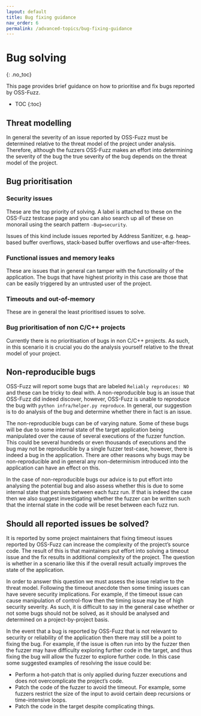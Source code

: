 ```yaml
---
layout: default
title: Bug fixing guidance
nav_order: 6
permalink: /advanced-topics/bug-fixing-guidance
---
```


# Bug solving
{: .no_toc}

This page provides brief guidance on how to prioritise and fix bugs reported by
OSS-Fuzz.

- TOC
{:toc}

## Threat modelling
In general the severity of an issue reported by OSS-Fuzz must be determined
relative to the threat model of the project under analysis. Therefore, although
the fuzzers OSS-Fuzz makes an effort into determining the severity of the bug
the true severity of the bug depends on the threat model of the project.

## Bug prioritisation

### Security issues
These are the top priority of solving. A label is attached to these on
the OSS-Fuzz testcase page and you can also search up all of these on monorail
using the search pattern `-Bug=security`.

Issues of this kind include issues reported by Address Sanitizer, e.g.
heap-based buffer overflows, stack-based buffer overflows and use-after-frees.

### Functional issues and memory leaks
These are issues that in general can tamper with the functionality of the
application. The bugs that have highest priority in this case are those that
can be easily triggered by an untrusted user of the project.

### Timeouts and out-of-memory
These are in general the least prioritised issues to solve.

### Bug prioritisation of non C/C++ projects
Currently there is no prioritisation of bugs in non C/C++ projects. As such, in
this scenario it is crucial you do the analysis yourself relative to the threat
model of your project.

## Non-reproducible bugs
OSS-Fuzz will report some bugs that are labeled `Reliably reproduces: NO` and
these can be tricky to deal with. A non-reproducible bug is an issue that
OSS-Fuzz did indeed discover, however, OSS-Fuzz is unable to reproduce the bug
with `python infra/helper.py reproduce`. In general, our suggestion is to do
analysis of the bug and determine whether there in fact is an issue.

The non-reproducible bugs can be of varying nature. Some of these bugs will be
due to some internal state of the target application being manipulated over the
cause of several executions of the fuzzer function. This could be several
hundreds or even thousands of executions and the bug may not be reproducible by
a single fuzzer test-case, however, there is indeed a bug in the application.
There are other reasons why bugs may be non-reproducible and in general any
non-determinism introduced into the application can have an effect on this.

In the case of non-reproducible bugs our advice is to put effort into analysing
the potential bug and also assess whether this is due to some internal state
that persists between each fuzz run. If that is indeed the case then we also
suggest investigating whether the fuzzer can be written such that the internal
state in the code will be reset between each fuzz run.

## Should all reported issues be solved?
It is reported by some project maintainers that fixing timeout issues reported
by OSS-Fuzz can increase the complexity of the project’s source code. The
result of this is that maintainers put effort into solving a timeout issue and
the fix results in additional complexity of the project. The question is
whether in a scenario like this if the overall result actually improves the
state of the application.

In order to answer this question we must assess the issue relative to the
threat model. Following the timeout anecdote then some timing issues can have
severe security implications. For example, if the timeout issue can cause
manipulation of control-flow then the timing issue may be of high security
severity. As such, it is difficult to say in the general case whether or not
some bugs should not be solved, as it should be analysed and determined on a
project-by-project basis.

In the event that a bug is reported by OSS-Fuzz that is not relevant to
security or reliability of the application then there may still be a point to
fixing the bug. For example, if the issue is often run into by the fuzzer then
the fuzzer may have difficulty exploring further code in the target, and thus
fixing the bug will allow the fuzzer to explore further code. In this case some
suggested examples of resolving the issue could be:
* Perform a hot-patch that is only applied during fuzzer executions and does
not overcomplicate the project’s code.
* Patch the code of the fuzzer to avoid the timeout. For example, some fuzzers
restrict the size of the input to avoid certain deep recursions or
time-intensive loops.
* Patch the code in the target despite complicating things.


